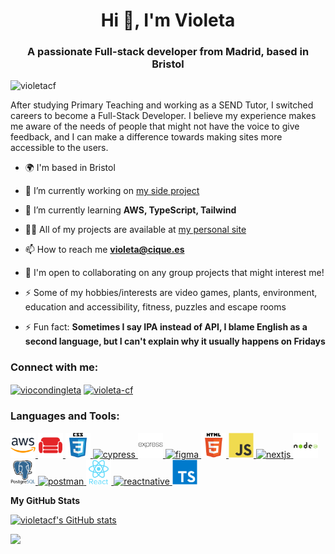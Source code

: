 <h1 align="center">Hi 👋, I'm Violeta</h1>
<h3 align="center">A passionate Full-stack developer from Madrid, based in Bristol</h3>

<p align="left"> <img src="https://komarev.com/ghpvc/?username=violetacf&label=Profile%20views&color=0e75b6&style=flat" alt="violetacf" /> </p>

After studying Primary Teaching and working as a SEND Tutor, I switched careers to become a Full-Stack Developer. I believe my experience makes me aware of the needs of people that might not have the voice to give feedback, and I can make a difference towards making sites more accessible to the users.

- 🌍 I'm based in Bristol

- 🔭 I’m currently working on [my side project](addherelinkwhendeployed)

- 🌱 I’m currently learning **AWS, TypeScript, Tailwind**

- 👩‍💻 All of my projects are available at [my personal site](https://violeta-portfolio.onrender.com/)

- 📫 How to reach me **violeta@cique.es**

- 🤝 I'm open to collaborating on any group projects that might interest me!

- ⚡ Some of my hobbies/interests are video games, plants, environment, education and accessibility, fitness, puzzles and escape rooms

- ⚡ Fun fact: **Sometimes I say IPA instead of API, I blame English as a second language, but I can't explain why it usually happens on Fridays**

<h3 align="left">Connect with me:</h3>
<p align="left">
<a href="https://twitter.com/viocondingleta" target="blank"><img align="center" src="https://raw.githubusercontent.com/rahuldkjain/github-profile-readme-generator/master/src/images/icons/Social/twitter.svg" alt="viocondingleta" height="30" width="40" /></a>
<a href="https://linkedin.com/in/violeta-cf" target="blank"><img align="center" src="https://raw.githubusercontent.com/rahuldkjain/github-profile-readme-generator/master/src/images/icons/Social/linked-in-alt.svg" alt="violeta-cf" height="30" width="40" /></a>
</p>

<h3 align="left">Languages and Tools:</h3>
<p align="left"> <a href="https://aws.amazon.com" target="_blank" rel="noreferrer"> <img src="https://raw.githubusercontent.com/devicons/devicon/master/icons/amazonwebservices/amazonwebservices-original-wordmark.svg" alt="aws" width="40" height="40"/> </a> <a href="https://couchdb.apache.org/" target="_blank" rel="noreferrer"> <img src="https://raw.githubusercontent.com/devicons/devicon/0d6c64dbbf311879f7d563bfc3ccf559f9ed111c/icons/couchdb/couchdb-original.svg" alt="couchdb" width="40" height="40"/> </a> <a href="https://www.w3schools.com/css/" target="_blank" rel="noreferrer"> <img src="https://raw.githubusercontent.com/devicons/devicon/master/icons/css3/css3-original-wordmark.svg" alt="css3" width="40" height="40"/> </a> <a href="https://www.cypress.io" target="_blank" rel="noreferrer"> <img src="https://raw.githubusercontent.com/simple-icons/simple-icons/6e46ec1fc23b60c8fd0d2f2ff46db82e16dbd75f/icons/cypress.svg" alt="cypress" width="40" height="40"/> </a> <a href="https://expressjs.com" target="_blank" rel="noreferrer"> <img src="https://raw.githubusercontent.com/devicons/devicon/master/icons/express/express-original-wordmark.svg" alt="express" width="40" height="40"/> </a> <a href="https://www.figma.com/" target="_blank" rel="noreferrer"> <img src="https://www.vectorlogo.zone/logos/figma/figma-icon.svg" alt="figma" width="40" height="40"/> </a> <a href="https://www.w3.org/html/" target="_blank" rel="noreferrer"> <img src="https://raw.githubusercontent.com/devicons/devicon/master/icons/html5/html5-original-wordmark.svg" alt="html5" width="40" height="40"/> </a> <a href="https://developer.mozilla.org/en-US/docs/Web/JavaScript" target="_blank" rel="noreferrer"> <img src="https://raw.githubusercontent.com/devicons/devicon/master/icons/javascript/javascript-original.svg" alt="javascript" width="40" height="40"/> </a> <a href="https://nextjs.org/" target="_blank" rel="noreferrer"> <img src="https://cdn.worldvectorlogo.com/logos/nextjs-2.svg" alt="nextjs" width="40" height="40"/> </a> <a href="https://nodejs.org" target="_blank" rel="noreferrer"> <img src="https://raw.githubusercontent.com/devicons/devicon/master/icons/nodejs/nodejs-original-wordmark.svg" alt="nodejs" width="40" height="40"/> </a> <a href="https://www.postgresql.org" target="_blank" rel="noreferrer"> <img src="https://raw.githubusercontent.com/devicons/devicon/master/icons/postgresql/postgresql-original-wordmark.svg" alt="postgresql" width="40" height="40"/> </a> <a href="https://postman.com" target="_blank" rel="noreferrer"> <img src="https://www.vectorlogo.zone/logos/getpostman/getpostman-icon.svg" alt="postman" width="40" height="40"/> </a> <a href="https://reactjs.org/" target="_blank" rel="noreferrer"> <img src="https://raw.githubusercontent.com/devicons/devicon/master/icons/react/react-original-wordmark.svg" alt="react" width="40" height="40"/> </a> <a href="https://reactnative.dev/" target="_blank" rel="noreferrer"> <img src="https://reactnative.dev/img/header_logo.svg" alt="reactnative" width="40" height="40"/> </a> <a href="https://www.typescriptlang.org/" target="_blank" rel="noreferrer"> <img src="https://raw.githubusercontent.com/devicons/devicon/master/icons/typescript/typescript-original.svg" alt="typescript" width="40" height="40"/> </a> </p>

<b>My GitHub Stats</b>

<a href="http://www.github.com/violetacf"><img src="https://github-readme-stats.vercel.app/api?username=violetacf&show_icons=true&hide=&count_private=true&title_color=0891b2&text_color=a855f7&icon_color=14b8a6&bg_color=181824&hide_border=true&show_icons=true" alt="violetacf's GitHub stats" /></a>

<a href="http://www.github.com/violetacf"><img src="https://github-readme-streak-stats.herokuapp.com/?user=violetacf&stroke=a855f7&background=181824&ring=0891b2&fire=0891b2&currStreakNum=a855f7&currStreakLabel=0891b2&sideNums=a855f7&sideLabels=a855f7&dates=a855f7&hide_border=true" /></a>
